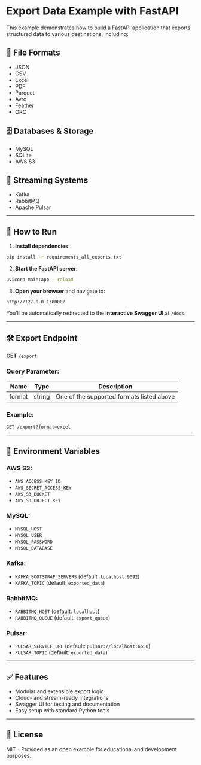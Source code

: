 # Export Data Example with FastAPI

This example demonstrates how to build a FastAPI application that exports structured data to various destinations, including:

## 📁 File Formats
- JSON
- CSV
- Excel
- PDF
- Parquet
- Avro
- Feather
- ORC

## 🗄 Databases & Storage
- MySQL
- SQLite
- AWS S3

## 🔄 Streaming Systems
- Kafka
- RabbitMQ
- Apache Pulsar

---

## 🚀 How to Run

1. **Install dependencies**:

```bash
pip install -r requirements_all_exports.txt
```

2. **Start the FastAPI server**:

```bash
uvicorn main:app --reload
```

3. **Open your browser** and navigate to:

```
http://127.0.0.1:8000/
```

You’ll be automatically redirected to the **interactive Swagger UI** at `/docs`.

---

## 🛠 Export Endpoint

**GET** `/export`

### Query Parameter:
| Name   | Type   | Description |
|--------|--------|-------------|
| format | string | One of the supported formats listed above |

### Example:
```http
GET /export?format=excel
```

---

## 🔐 Environment Variables

### AWS S3:
- `AWS_ACCESS_KEY_ID`
- `AWS_SECRET_ACCESS_KEY`
- `AWS_S3_BUCKET`
- `AWS_S3_OBJECT_KEY`

### MySQL:
- `MYSQL_HOST`
- `MYSQL_USER`
- `MYSQL_PASSWORD`
- `MYSQL_DATABASE`

### Kafka:
- `KAFKA_BOOTSTRAP_SERVERS` (default: `localhost:9092`)
- `KAFKA_TOPIC` (default: `exported_data`)

### RabbitMQ:
- `RABBITMQ_HOST` (default: `localhost`)
- `RABBITMQ_QUEUE` (default: `export_queue`)

### Pulsar:
- `PULSAR_SERVICE_URL` (default: `pulsar://localhost:6650`)
- `PULSAR_TOPIC` (default: `exported_data`)

---

## ✅ Features

- Modular and extensible export logic
- Cloud- and stream-ready integrations
- Swagger UI for testing and documentation
- Easy setup with standard Python tools

---

## 📄 License

MIT - Provided as an open example for educational and development purposes.
